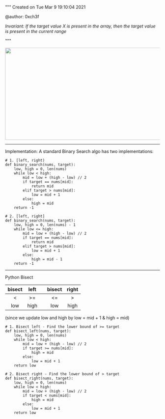 """
Created on Tue Mar  9 19:10:04 2021

@author: 0xch3f

_Invariant: If the target value X is present in the array, then the target value is present in the current range_

"""

<img src="https://github.com/yeesunch/Leetcode/blob/master/Images/binary_search.jpg" width="600" height="300"/><br/>

---
Implementation: A standard Binary Search algo has two implementations: 
```
# 1. [left, right)
def binary_search(nums, target):
    low, high = 0, len(nums)
    while low < high:
        mid = low + (high - low) // 2
        if target == nums[mid]:
            return mid
        elif target > nums[mid]:
            low = mid + 1
        else:
            high = mid
    return -1

# 2. [left, right]
def binary_search(nums, target):
    low, high = 0, len(nums) - 1
    while low <= high:
        mid = low + (high - low) // 2
        if target == nums[mid]:
            return mid
        elif target > nums[mid]:
            low = mid + 1
        else:
            high = mid - 1
    return -1
```



---
Python Bisect

|bisect|left|  |bisect|right| 
:-:|:-:|:-:|:-:|:-:
|<|>=| |<=|>|
|low|high| |low|high| 

(since we update low and high by low = mid + 1 & high = mid)  

```
# 1. Bisect left - Find the lower bound of >= target
def bisect_left(nums, target):
    low, high = 0, len(nums)
    while low < high:
        mid = low + (high - low) // 2
        if target >= nums[mid]:
            high = mid
        else:
            low = mid + 1
    return low

# 2. Bisect right - Find the lower bound of > target
def bisect_right(nums, target):
    low, high = 0, len(nums)
    while low < high:
        mid = low + (high - low) // 2
        if target < nums[mid]:
            high = mid
        else:
            low = mid + 1
    return low

```
